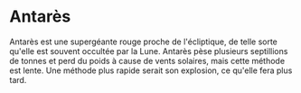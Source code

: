 # Antarès

Antarès est une supergéante rouge proche de l'écliptique, de telle sorte qu'elle
est souvent occultée par la Lune. Antarès pèse plusieurs septillions de tonnes
et perd du poids à cause de vents solaires, mais cette méthode est lente. Une
méthode plus rapide serait son explosion, ce qu'elle fera plus tard.
